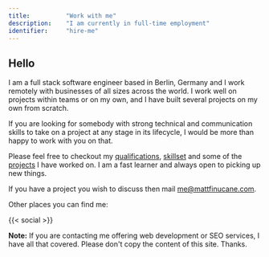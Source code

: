 ```yaml
---
title: 			"Work with me"
description: 	"I am currently in full-time employment"
identifier:		"hire-me"
---
```


## Hello
I am a full stack software engineer based in Berlin, Germany and I work remotely with businesses of all sizes across the world. I work well on projects within teams or on my own, and I have built several projects on my own from scratch.

If you are looking for somebody with strong technical and communication skills to take on a project at any stage in its lifecycle, I would be more than happy to work with you on that.

Please feel free to checkout my [qualifications](/cv), [skillset](/#skills) and some of the [projects](/projects) I have worked on. I am a fast learner and always open to picking up new things.

If you have a project you wish to discuss then mail [me@mattfinucane.com](mailto:me@mattfinucane.com).

Other places you can find me:

{{< social >}}

**Note:** If you are contacting me offering web development or SEO services, I have all that covered. Please don't copy the content of this site. Thanks.
